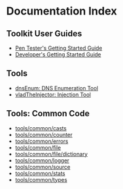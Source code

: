 Documentation Index
===================

## Toolkit User Guides
* [Pen Tester's Getting Started Guide](./user/getting-started.md)
* [Developer's Getting Started Guide](./developer/getting-started.md)


## Tools 
* [dnsEnum: DNS Enumeration Tool](../tools/dnsenum/README.md)
* [vladTheInjector: Injection Tool](../tools/vladTheInjector/README.md)

## Tools: Common Code
* [tools/common/casts](../tools/common/casts/README.md)
* [tools/common/counter](../tools/common/counter/README.md)
* [tools/common/errors](../tools/common/errors/README.md)
* [tools/common/file](../tools/common/file/README.md)
* [tools/common/file/dictionary](../tools/common/file/dictionary/README.md)
* [tools/common/logger](../tools/common/logger/README.md)
* [tools/common/source](../tools/common/source/README.md)
* [tools/common/stats](../tools/common/stats/README.md)
* [tools/common/types](../tools/common/types/README.md)
